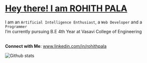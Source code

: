 <h1><u>Hey there! I am ROHITH PALA</u></h1>
I am an <code>Artificial Intelligence Enthusiast</code>, a <code>Web Developer</code> and a <code>Programmer</code> <br>
I’m currently pursuing B.E 4th Year at Vasavi College of Engineering <br> <br>

**Connect with Me**: www.linkedin.com/in/rohithpala <br>

![Github stats](https://github-readme-stats.vercel.app/api?username=rohithpala&theme=dark&show_icons=true&count_private=true)
